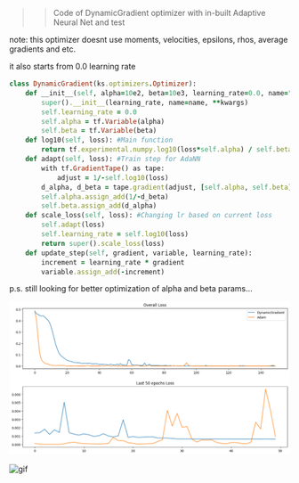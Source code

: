 >> Code of DynamicGradient optimizer with in-built Adaptive Neural Net and test

note: this optimizer doesnt use moments, velocities, epsilons, rhos, average gradients and etc.

it also starts from 0.0 learning rate

```ruby
class DynamicGradient(ks.optimizers.Optimizer):
    def __init__(self, alpha=10e2, beta=10e3, learning_rate=0.0, name="DynamicGradient", **kwargs):
        super().__init__(learning_rate, name=name, **kwargs)
        self.learning_rate = 0.0
        self.alpha = tf.Variable(alpha)
        self.beta = tf.Variable(beta)
    def log10(self, loss): #Main function
        return tf.experimental.numpy.log10(loss*self.alpha) / self.beta
    def adapt(self, loss): #Train step for AdaNN
        with tf.GradientTape() as tape:
            adjust = 1/-self.log10(loss)
        d_alpha, d_beta = tape.gradient(adjust, [self.alpha, self.beta])
        self.alpha.assign_add(1/-d_beta)
        self.beta.assign_add(d_alpha)
    def scale_loss(self, loss): #Changing lr based on current loss
        self.adapt(loss)
        self.learning_rate = self.log10(loss)
        return super().scale_loss(loss)
    def update_step(self, gradient, variable, learning_rate):
        increment = learning_rate * gradient
        variable.assign_add(-increment)
```

p.s. still looking for better optimization of alpha and beta params...

![graph](https://github.com/AlephVenXm/Main/blob/main/OptimizingCalculations/DynamicGradient%20with%20in-built%20AdaNN%20sine%20function%20test.png)

![gif](https://github.com/AlephVenXm/Main/blob/main/OptimizingCalculations/test_sine.gif)
